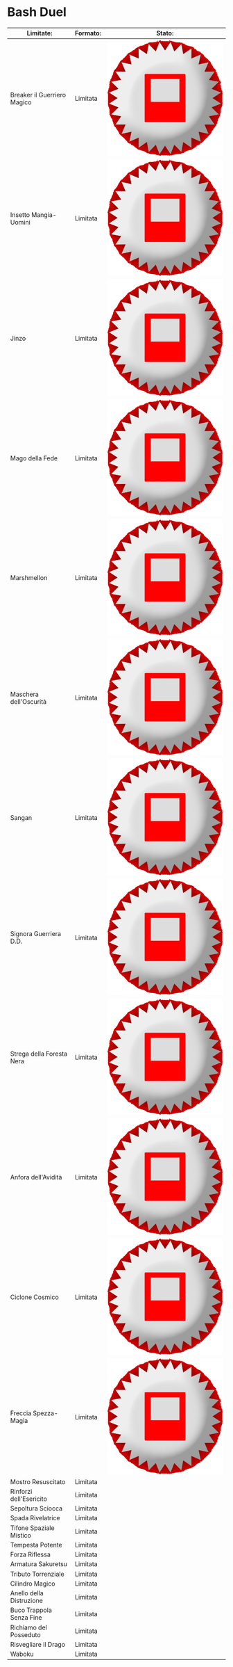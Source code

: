# Bash Duel

| Limitate:                   | Formato: | Stato: |
|-----------------------------|----------|--------|
| Breaker il Guerriero Magico | Limitata | ![ALT](/images/limited.png) |
| Insetto Mangia-Uomini       | Limitata | ![ALT](/images/limited.png) |
| Jinzo                       | Limitata | ![ALT](/images/limited.png) |
| Mago della Fede             | Limitata | ![ALT](/images/limited.png) |
| Marshmellon                 | Limitata | ![ALT](/images/limited.png) |
| Maschera dell'Oscurità      | Limitata | ![ALT](/images/limited.png) |
| Sangan                      | Limitata | ![ALT](/images/limited.png) |
| Signora Guerriera D.D.      | Limitata | ![ALT](/images/limited.png) |
| Strega della Foresta Nera   | Limitata | ![ALT](/images/limited.png) |
| Anfora dell'Avidità         | Limitata | ![ALT](/images/limited.png) |
| Ciclone Cosmico             | Limitata | ![ALT](/images/limited.png) |
| Freccia Spezza-Magia        | Limitata | ![ALT](/images/limited.png) |
| Mostro Resuscitato          | Limitata |        |
| Rinforzi dell'Esericito     | Limitata |        |
| Sepoltura Sciocca           | Limitata |        |
| Spada Rivelatrice           | Limitata |        |
| Tifone Spaziale Mistico     | Limitata |        |
| Tempesta Potente            | Limitata |        |
| Forza Riflessa              | Limitata |        |
| Armatura Sakuretsu          | Limitata |        |
| Tributo Torrenziale         | Limitata |        |
| Cilindro Magico             | Limitata |        |
| Anello della Distruzione    | Limitata |        |
| Buco Trappola Senza Fine    | Limitata |        |
| Richiamo del Posseduto      | Limitata |        |
| Risvegliare il Drago        | Limitata |        |
| Waboku                      | Limitata |

